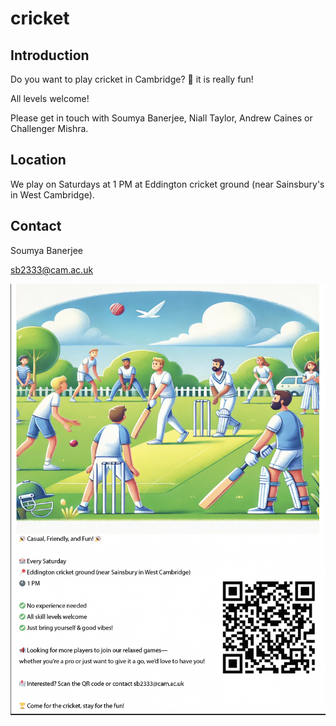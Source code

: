 # cricket

## Introduction


Do you want to play cricket in Cambridge? 🏏 it is really fun!

All levels welcome!

Please get in touch with Soumya Banerjee, Niall Taylor, Andrew Caines or Challenger Mishra.


## Location

We play on Saturdays at 1 PM at Eddington cricket ground (near Sainsbury's in West Cambridge).

## Contact

Soumya Banerjee

sb2333@cam.ac.uk

![](cricket.png)
